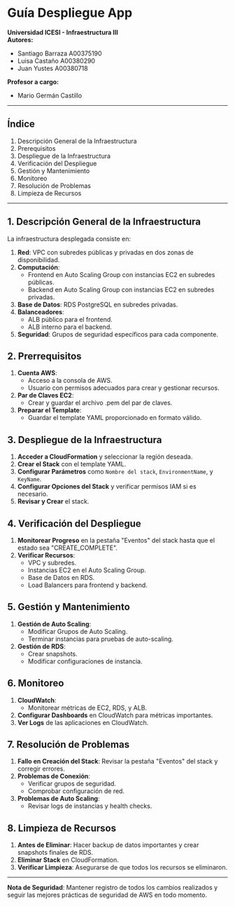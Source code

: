 # Guía Despliegue App

**Universidad ICESI - Infraestructura III**  
**Autores:**  
- Santiago Barraza A00375190
- Luisa Castaño A00380290
- Juan Yustes A00380718
  
**Profesor a cargo:** 
- Mario Germán Castillo  

---

## Índice

1. Descripción General de la Infraestructura
2. Prerequisitos
3. Despliegue de la Infraestructura
4. Verificación del Despliegue
5. Gestión y Mantenimiento
6. Monitoreo
7. Resolución de Problemas
8. Limpieza de Recursos

---

## 1. Descripción General de la Infraestructura

La infraestructura desplegada consiste en:

1. **Red**: VPC con subredes públicas y privadas en dos zonas de disponibilidad.
2. **Computación**:
   - Frontend en Auto Scaling Group con instancias EC2 en subredes públicas.
   - Backend en Auto Scaling Group con instancias EC2 en subredes privadas.
3. **Base de Datos**: RDS PostgreSQL en subredes privadas.
4. **Balanceadores**:
   - ALB público para el frontend.
   - ALB interno para el backend.
5. **Seguridad**: Grupos de seguridad específicos para cada componente.

## 2. Prerrequisitos

1. **Cuenta AWS**:
   - Acceso a la consola de AWS.
   - Usuario con permisos adecuados para crear y gestionar recursos.
2. **Par de Claves EC2**:
   - Crear y guardar el archivo .pem del par de claves.
3. **Preparar el Template**:
   - Guardar el template YAML proporcionado en formato válido.

## 3. Despliegue de la Infraestructura

1. **Acceder a CloudFormation** y seleccionar la región deseada.
2. **Crear el Stack** con el template YAML.
3. **Configurar Parámetros** como `Nombre del stack`, `EnvironmentName`, y `KeyName`.
4. **Configurar Opciones del Stack** y verificar permisos IAM si es necesario.
5. **Revisar y Crear** el stack.

## 4. Verificación del Despliegue

1. **Monitorear Progreso** en la pestaña "Eventos" del stack hasta que el estado sea "CREATE_COMPLETE".
2. **Verificar Recursos**:
   - VPC y subredes.
   - Instancias EC2 en el Auto Scaling Group.
   - Base de Datos en RDS.
   - Load Balancers para frontend y backend.

## 5. Gestión y Mantenimiento

1. **Gestión de Auto Scaling**:
   - Modificar Grupos de Auto Scaling.
   - Terminar instancias para pruebas de auto-scaling.
2. **Gestión de RDS**:
   - Crear snapshots.
   - Modificar configuraciones de instancia.

## 6. Monitoreo

1. **CloudWatch**:
   - Monitorear métricas de EC2, RDS, y ALB.
2. **Configurar Dashboards** en CloudWatch para métricas importantes.
3. **Ver Logs** de las aplicaciones en CloudWatch.

## 7. Resolución de Problemas

1. **Fallo en Creación del Stack**: Revisar la pestaña "Eventos" del stack y corregir errores.
2. **Problemas de Conexión**:
   - Verificar grupos de seguridad.
   - Comprobar configuración de red.
3. **Problemas de Auto Scaling**:
   - Revisar logs de instancias y health checks.

## 8. Limpieza de Recursos

1. **Antes de Eliminar**: Hacer backup de datos importantes y crear snapshots finales de RDS.
2. **Eliminar Stack** en CloudFormation.
3. **Verificar Limpieza**: Asegurarse de que todos los recursos se eliminaron.

---

**Nota de Seguridad**: Mantener registro de todos los cambios realizados y seguir las mejores prácticas de seguridad de AWS en todo momento.
